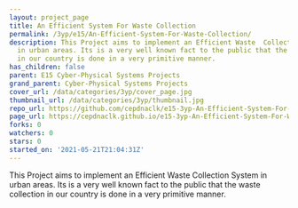 ```yaml
---
layout: project_page
title: An Efficient System For Waste Collection
permalink: /3yp/e15/An-Efficient-System-For-Waste-Collection/
description: This Project aims to implement an Efficient Waste  Collection System
  in urban areas. Its is a very well known fact to the public that the waste collection
  in our country is done in a very primitive manner.
has_children: false
parent: E15 Cyber-Physical Systems Projects
grand_parent: Cyber-Physical Systems Projects
cover_url: /data/categories/3yp/cover_page.jpg
thumbnail_url: /data/categories/3yp/thumbnail.jpg
repo_url: https://github.com/cepdnaclk/e15-3yp-An-Efficient-System-For-Waste-Collection
page_url: https://cepdnaclk.github.io/e15-3yp-An-Efficient-System-For-Waste-Collection
forks: 0
watchers: 0
stars: 0
started_on: '2021-05-21T21:04:31Z'
---
```


This Project aims to implement an Efficient Waste  Collection System in urban areas. Its is a very well known fact to the public that the waste collection in our country is done in a very primitive manner.